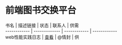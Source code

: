 前端图书交换平台 
====
书名 | 描述链接 | 状态 | 联系人 | 供需  
------------ | ------------- | ------------ | ------------  
web性能实践日志 | [查看](http://www.amazon.cn/Web%E6%80%A7%E8%83%BD%E5%AE%9E%E8%B7%B5%E6%97%A5%E5%BF%97-%E6%96%AF%E6%89%98%E6%89%AC/dp/B00K4RUL94/ref=sr_1_1?ie=UTF8&qid=1419157096&sr=8-1&keywords=web%E6%80%A7%E8%83%BD%E5%AE%9E%E8%B7%B5%E6%97%A5%E5%BF%97) | @情封 | 供 





